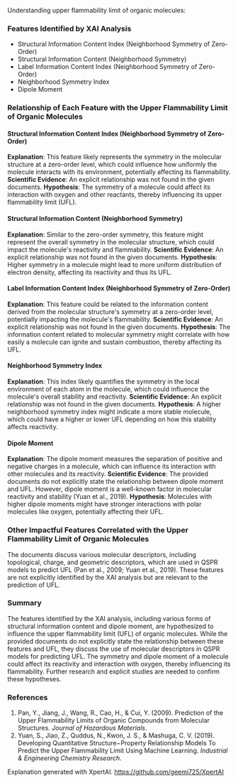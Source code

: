 Understanding upper flammability limit of organic molecules:
### Features Identified by XAI Analysis
- Structural Information Content Index (Neighborhood Symmetry of Zero-Order)
- Structural Information Content (Neighborhood Symmetry)
- Label Information Content Index (Neighborhood Symmetry of Zero-Order)
- Neighborhood Symmetry Index
- Dipole Moment

### Relationship of Each Feature with the Upper Flammability Limit of Organic Molecules

#### Structural Information Content Index (Neighborhood Symmetry of Zero-Order)
**Explanation**: This feature likely represents the symmetry in the molecular structure at a zero-order level, which could influence how uniformly the molecule interacts with its environment, potentially affecting its flammability.
**Scientific Evidence**: An explicit relationship was not found in the given documents.
**Hypothesis**: The symmetry of a molecule could affect its interaction with oxygen and other reactants, thereby influencing its upper flammability limit (UFL).

#### Structural Information Content (Neighborhood Symmetry)
**Explanation**: Similar to the zero-order symmetry, this feature might represent the overall symmetry in the molecular structure, which could impact the molecule's reactivity and flammability.
**Scientific Evidence**: An explicit relationship was not found in the given documents.
**Hypothesis**: Higher symmetry in a molecule might lead to more uniform distribution of electron density, affecting its reactivity and thus its UFL.

#### Label Information Content Index (Neighborhood Symmetry of Zero-Order)
**Explanation**: This feature could be related to the information content derived from the molecular structure's symmetry at a zero-order level, potentially impacting the molecule's flammability.
**Scientific Evidence**: An explicit relationship was not found in the given documents.
**Hypothesis**: The information content related to molecular symmetry might correlate with how easily a molecule can ignite and sustain combustion, thereby affecting its UFL.

#### Neighborhood Symmetry Index
**Explanation**: This index likely quantifies the symmetry in the local environment of each atom in the molecule, which could influence the molecule's overall stability and reactivity.
**Scientific Evidence**: An explicit relationship was not found in the given documents.
**Hypothesis**: A higher neighborhood symmetry index might indicate a more stable molecule, which could have a higher or lower UFL depending on how this stability affects reactivity.

#### Dipole Moment
**Explanation**: The dipole moment measures the separation of positive and negative charges in a molecule, which can influence its interaction with other molecules and its reactivity.
**Scientific Evidence**: The provided documents do not explicitly state the relationship between dipole moment and UFL. However, dipole moment is a well-known factor in molecular reactivity and stability (Yuan et al., 2019).
**Hypothesis**: Molecules with higher dipole moments might have stronger interactions with polar molecules like oxygen, potentially affecting their UFL.

### Other Impactful Features Correlated with the Upper Flammability Limit of Organic Molecules
The documents discuss various molecular descriptors, including topological, charge, and geometric descriptors, which are used in QSPR models to predict UFL (Pan et al., 2009; Yuan et al., 2019). These features are not explicitly identified by the XAI analysis but are relevant to the prediction of UFL.

### Summary
The features identified by the XAI analysis, including various forms of structural information content and dipole moment, are hypothesized to influence the upper flammability limit (UFL) of organic molecules. While the provided documents do not explicitly state the relationship between these features and UFL, they discuss the use of molecular descriptors in QSPR models for predicting UFL. The symmetry and dipole moment of a molecule could affect its reactivity and interaction with oxygen, thereby influencing its flammability. Further research and explicit studies are needed to confirm these hypotheses.

### References
1. Pan, Y., Jiang, J., Wang, R., Cao, H., & Cui, Y. (2009). Prediction of the Upper Flammability Limits of Organic Compounds from Molecular Structures. *Journal of Hazardous Materials*.
2. Yuan, S., Jiao, Z., Quddus, N., Kwon, J. S., & Mashuga, C. V. (2019). Developing Quantitative Structure−Property Relationship Models To Predict the Upper Flammability Limit Using Machine Learning. *Industrial & Engineering Chemistry Research*.

Explanation generated with XpertAI. https://github.com/geemi725/XpertAI